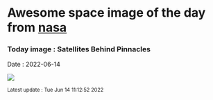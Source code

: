 
# Awesome space image of the day from [nasa](https://api.nasa.gov/)

### Today image : Satellites Behind Pinnacles

Date : 2022-06-14


![](https://apod.nasa.gov/apod/image/2206/StarTrailsPinnacles_Rozells_960.jpg)

<small>Latest update : Tue Jun 14 11:12:52 2022</small>



